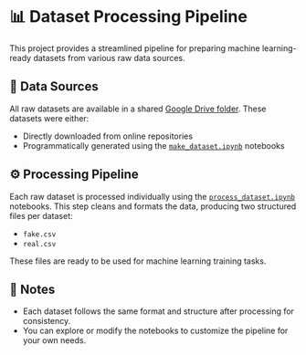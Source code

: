 # 📊 Dataset Processing Pipeline

This project provides a streamlined pipeline for preparing machine learning-ready datasets from various raw data sources.

## 📁 Data Sources

All raw datasets are available in a shared [Google Drive folder](https://drive.google.com/drive/folders/1d_2XZ3N9c1Nmncj1CSrnQAaUaoG_xkyv?usp=sharing). These datasets were either:

- Directly downloaded from online repositories
- Programmatically generated using the [`make_dataset.ipynb`](make_dataset.ipynb) notebooks

## ⚙️ Processing Pipeline

Each raw dataset is processed individually using the [`process_dataset.ipynb`](process_dataset.ipynb) notebooks. This step cleans and formats the data, producing two structured files per dataset:

- `fake.csv`
- `real.csv`

These files are ready to be used for machine learning training tasks.

## 📌 Notes

- Each dataset follows the same format and structure after processing for consistency.
- You can explore or modify the notebooks to customize the pipeline for your own needs.
